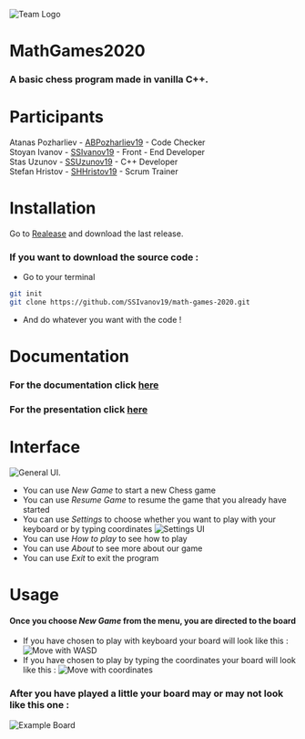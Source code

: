 ![Team Logo](https://i.imgur.com/DebikFF.png)
# MathGames2020
### A basic chess program made in vanilla C++.

# Participants


Atanas Pozharliev - [ABPozharliev19](https://github.com/ABPozharliev19) - Code Checker  
Stoyan Ivanov - [SSIvanov19](https://github.com/SSIvanov19) - Front - End Developer  
Stas Uzunov - [SSUzunov19](https://github.com/SSUzunov19) - C++ Developer  
Stefan Hristov - [SHHristov19](https://github.com/SHHristov19) - Scrum Trainer  

# Installation
Go to [Realease](https://github.com/SSIvanov19/math-games-2020/releases) and download the last release.
### If you want to download the source code :
* Go to your terminal
```bash
git init
git clone https://github.com/SSIvanov19/math-games-2020.git 
```
* And do whatever you want with the code !


# Documentation
### For the documentation click [here](https://codingburgas-my.sharepoint.com/:w:/g/personal/shhristov19_codingburgas_bg/EXVZiNm62CRBiUadhiKN0HQBa9BGqjJM9VPR0HbS4notUw?e=JchDXE)
### For the presentation click [here](https://codingburgas-my.sharepoint.com/:p:/g/personal/shhristov19_codingburgas_bg/Ea1yEpa5M7tHspi9Wqn6OFwBZj1RJPCj2p6nXyU0SfmjWw?e=6tBu7E)
# Interface
![General UI.](https://imgur.com/8YQ59rk.png)
- You can use _New Game_ to start a new Chess game
- You can use _Resume Game_ to resume the game that you already have started
- You can use _Settings_ to choose whether you want to play with your keyboard or by typing coordinates 
![Settings UI](https://i.imgur.com/dPnmitw.png)
- You can use _How to play_ to see how to play
- You can use _About_ to see more about our game
- You can use _Exit_ to exit the program
# Usage 
#### Once you choose _New Game_ from the menu, you are directed to the board
- If you have chosen to play with keyboard your board will look like this :
![Move with WASD](https://i.imgur.com/RtWheIN.png)
- If you have chosen to play by typing the coordinates your board will look like this :
![Move with coordinates](https://i.imgur.com/yBqmQOF.png)
### After you have played a little your board may or may not look like this one :
![Example Board](https://i.imgur.com/73g90iI.png)
